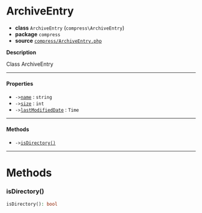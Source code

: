 # ArchiveEntry

- **class** `ArchiveEntry` (`compress\ArchiveEntry`)
- **package** `compress`
- **source** [`compress/ArchiveEntry.php`](./src/main/resources/JPHP-INF/sdk/compress/ArchiveEntry.php)

**Description**

Class ArchiveEntry

---

#### Properties

- `->`[`name`](#prop-name) : `string`
- `->`[`size`](#prop-size) : `int`
- `->`[`lastModifiedDate`](#prop-lastmodifieddate) : `Time`

---

#### Methods

- `->`[`isDirectory()`](#method-isdirectory)

---
# Methods

<a name="method-isdirectory"></a>

### isDirectory()
```php
isDirectory(): bool
```